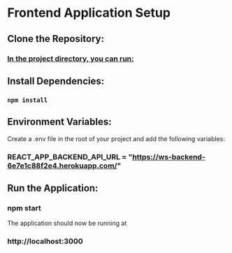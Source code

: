 # Frontend Application Setup

## Clone the Repository:

### [In the project directory, you can run:](https://github.com/Satyajit-Sahoo45/ws-client.git)

## Install Dependencies:

### `npm install`

## Environment Variables:

Create a .env file in the root of your project and add the following variables:

### REACT_APP_BACKEND_API_URL = "https://ws-backend-6e7e1c88f2e4.herokuapp.com/"

## Run the Application:

### npm start

The application should now be running at

### http://localhost:3000
